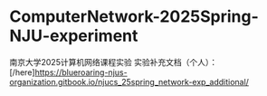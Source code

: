 # ComputerNetwork-2025Spring-NJU-experiment
南京大学2025计算机网络课程实验
实验补充文档（个人）：[/here]https://blueroaring-njus-organization.gitbook.io/njucs_25spring_network-exp_additional/
